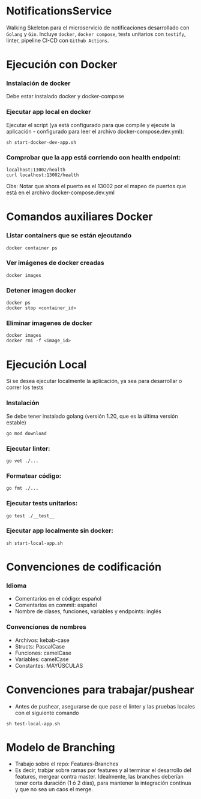 # NotificationsService
Walking Skeleton para el microservicio de notificaciones desarrollado con `Golang` y `Gin`.
Incluye `docker`, `docker compose`, tests unitarios con `testify`, linter, pipeline CI-CD con `Github Actions`. 


# Ejecución con Docker

### Instalación de docker
Debe estar instalado docker y docker-compose

### Ejecutar app local en docker
Ejecutar el script (ya está configurado para que compile y ejecute la aplicación - configurado para leer el archivo docker-compose.dev.yml):
```
sh start-docker-dev-app.sh
```

### Comprobar que la app está corriendo con health endpoint:
```
localhost:13002/health
curl localhost:13002/health
```
Obs: Notar que ahora el puerto es el 13002 por el mapeo de puertos que está en el archivo docker-compose.dev.yml


# Comandos auxiliares Docker

### Listar containers que se están ejecutando
```
docker container ps
```

### Ver imágenes de docker creadas
```
docker images
```

### Detener imagen docker
```
docker ps
docker stop <container_id>
```

### Eliminar imagenes de docker
```
docker images
docker rmi -f <image_id>
```

# Ejecución Local

Si se desea ejecutar localmente la aplicación, ya sea para desarrollar o correr los tests


### Instalación
Se debe tener instalado golang (versión 1.20, que es la última versión estable)
```
go mod download
```

### Ejecutar linter:
```
go vet ./...
```

### Formatear código:
```
go fmt ./...
```

### Ejecutar tests unitarios:
```
go test ./__test__
```

### Ejecutar app localmente sin docker:
```
sh start-local-app.sh
```


# Convenciones de codificación

### Idioma
- Comentarios en el código: español
- Comentarios en commit: español
- Nombre de clases, funciones, variables y endpoints: inglés

### Convenciones de nombres
- Archivos: kebab-case
- Structs: PascalCase
- Funciones: camelCase
- Variables: camelCase
- Constantes: MAYÚSCULAS


# Convenciones para trabajar/pushear

- Antes de pushear, asegurarse de que pase el linter y las pruebas locales con el siguiente comando
```
sh test-local-app.sh
```

# Modelo de Branching
- Trabajo sobre el repo: Features-Branches
- Es decir, trabjar sobre ramas por features y al terminar el desarrollo del features, mergear contra master. Idealmente, las branches deberían tener corta duración (1 ó 2 días), para mantener la integración continua y que no sea un caos el merge.
